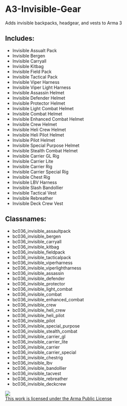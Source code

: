 # A3-Invisible-Gear
Adds invisible backpacks, headgear, and vests to Arma 3

## Includes:
 - Invisible Assualt Pack
 - Invisible Bergen
 - Invisible Carryall
 - Invisible Kitbag
 - Invisible Field Pack
 - Invisible Tactical Pack
 - Invisible Viper Harness
 - Invisible Viper Light Harness
 - Invisible Assassin Helmet
 - Invisible Defender Helmet
 - Invisible Protector Helmet
 - Invisible Light Combat Helmet
 - Invisible Combat Helmet
 - Invisible Enhanced Combat Helmet
 - Invisible Crew Helmet
 - Invisible Heli Crew Helmet
 - Invisible Heli Pilot Helmet
 - Invisible Pilot Helmet
 - Invisible Special Purpose Helmet
 - Invisible Stealth Combat Helmet
 - Invisible Carrier GL Rig
 - Invisible Carrier Lite
 - Invisible Carrier Rig
 - Invisible Carrier Special Rig
 - Invisible Chest Rig
 - Invisible LBV Harness
 - Invisible Slash Bandollier
 - Invisible Tactical Vest
 - Invisible Rebreather
 - Invisible Deck Crew Vest
## Classnames:
 - bc036_invisible_assaultpack
 - bc036_invisible_bergen
 - bc036_invisible_carryall
 - bc036_invisible_kitbag
 - bc036_invisible_fieldpack
 - bc036_invisible_tacticalpack
 - bc036_invisible_viperharness
 - bc036_invisible_viperlightharness
 - bc036_invisible_assassin
 - bc036_invisible_defender
 - bc036_invisible_protector
 - bc036_invisible_light_combat
 - bc036_invisible_combat
 - bc036_invisible_enhanced_combat
 - bc036_invisible_crew
 - bc036_invisible_heli_crew
 - bc036_invisible_heli_pilot
 - bc036_invisible_pilot
 - bc036_invisible_special_purpose
 - bc036_invisible_stealth_combat
 - bc036_invisible_carrier_gl
 - bc036_invisible_carrier_lite
 - bc036_invisible_carrier
 - bc036_invisible_carrier_special
 - bc036_invisible_chestrig
 - bc036_invisible_lbv
 - bc036_invisible_bandollier
 - bc036_invisible_tacvest
 - bc036_invisible_rebreather
 - bc036_invisible_deckcrew

<a rel="license" href="https://www.bohemia.net/community/licenses/arma-public-license" target="_blank" ><img src="https://data.bistudio.com/images/license/APL.png"><br>This work is licensed under the Arma Public License</a>
